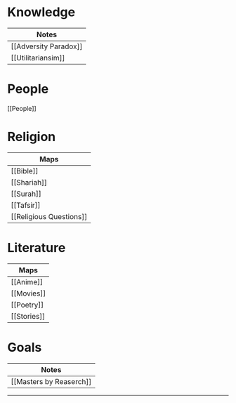 # Knowledge
| Notes                 |
| --------------------- |
| [[Adversity Paradox]] |
| [[Utilitariansim]]    |

# People
[[People]]

# Religion
| Maps        |
| ----------- |
| [[Bible]]   |
| [[Shariah]] |
| [[Surah]]   |
| [[Tafsir]]  |
| [[Religious Questions]]            |

# Literature
| Maps        |
| ----------- |
| [[Anime]]   |
| [[Movies]]  |
| [[Poetry]]  |
| [[Stories]] |

# Goals
| Notes                   |
| ----------------------- |
| [[Masters by Reaserch]] |

---
